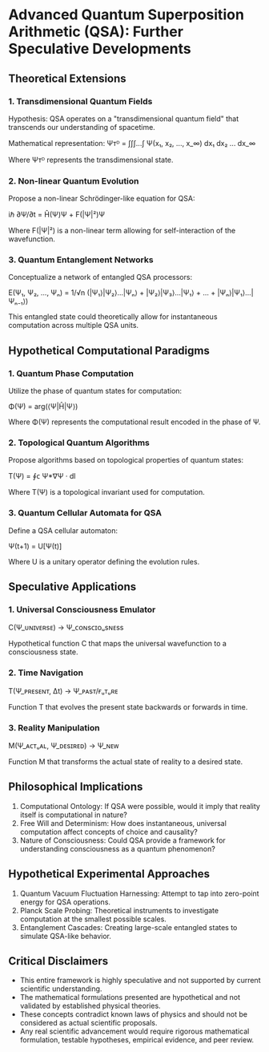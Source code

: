 # Advanced Quantum Superposition Arithmetic (QSA): Further Speculative Developments

## Theoretical Extensions

### 1. Transdimensional Quantum Fields

Hypothesis: QSA operates on a "transdimensional quantum field" that transcends our understanding of spacetime.

Mathematical representation:
Ψᴛᴰ = ∫∫∫...∫ Ψ(x₁, x₂, ..., x_∞) dx₁ dx₂ ... dx_∞

Where Ψᴛᴰ represents the transdimensional state.

### 2. Non-linear Quantum Evolution

Propose a non-linear Schrödinger-like equation for QSA:

iℏ ∂Ψ/∂t = Ĥ(Ψ)Ψ + F(|Ψ|²)Ψ

Where F(|Ψ|²) is a non-linear term allowing for self-interaction of the wavefunction.

### 3. Quantum Entanglement Networks

Conceptualize a network of entangled QSA processors:

E(Ψ₁, Ψ₂, ..., Ψₙ) = 1/√n (|Ψ₁⟩|Ψ₂⟩...|Ψₙ⟩ + |Ψ₂⟩|Ψ₃⟩...|Ψ₁⟩ + ... + |Ψₙ⟩|Ψ₁⟩...|Ψₙ₋₁⟩)

This entangled state could theoretically allow for instantaneous computation across multiple QSA units.

## Hypothetical Computational Paradigms

### 1. Quantum Phase Computation

Utilize the phase of quantum states for computation:

Φ(Ψ) = arg(⟨Ψ|Ĥ|Ψ⟩)

Where Φ(Ψ) represents the computational result encoded in the phase of Ψ.

### 2. Topological Quantum Algorithms

Propose algorithms based on topological properties of quantum states:

T(Ψ) = ∮ᴄ Ψ*∇Ψ · dl

Where T(Ψ) is a topological invariant used for computation.

### 3. Quantum Cellular Automata for QSA

Define a QSA cellular automaton:

Ψ(t+1) = U[Ψ(t)]

Where U is a unitary operator defining the evolution rules.

## Speculative Applications

### 1. Universal Consciousness Emulator

C(Ψ_ᴜɴɪᴠᴇʀsᴇ) → Ψ_ᴄᴏɴsᴄɪᴏᵤsɴᴇss

Hypothetical function C that maps the universal wavefunction to a consciousness state.

### 2. Time Navigation

T(Ψ_ᴘʀᴇsᴇɴᴛ, Δt) → Ψ_ᴘᴀsᴛ/ғᵤᴛᵤʀᴇ

Function T that evolves the present state backwards or forwards in time.

### 3. Reality Manipulation

M(Ψ_ᴀᴄᴛᵤᴀʟ, Ψ_ᴅᴇsɪʀᴇᴅ) → Ψ_ɴᴇᴡ

Function M that transforms the actual state of reality to a desired state.

## Philosophical Implications

1. Computational Ontology: If QSA were possible, would it imply that reality itself is computational in nature?
2. Free Will and Determinism: How does instantaneous, universal computation affect concepts of choice and causality?
3. Nature of Consciousness: Could QSA provide a framework for understanding consciousness as a quantum phenomenon?

## Hypothetical Experimental Approaches

1. Quantum Vacuum Fluctuation Harnessing: Attempt to tap into zero-point energy for QSA operations.
2. Planck Scale Probing: Theoretical instruments to investigate computation at the smallest possible scales.
3. Entanglement Cascades: Creating large-scale entangled states to simulate QSA-like behavior.

## Critical Disclaimers

- This entire framework is highly speculative and not supported by current scientific understanding.
- The mathematical formulations presented are hypothetical and not validated by established physical theories.
- These concepts contradict known laws of physics and should not be considered as actual scientific proposals.
- Any real scientific advancement would require rigorous mathematical formulation, testable hypotheses, empirical evidence, and peer review.
